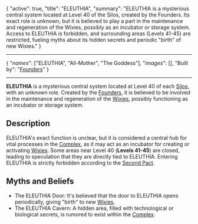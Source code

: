 <!--METADATA-->

{
	"active": true,
	"title": "ELEUTHIA",
	"summary": "ELEUTHIA is a mysterious central system located at Level 40 of the Silos, created by the Founders. Its exact role is unknown, but it is believed to play a part in the maintenance and regeneration of the Wixies, possibly as an incubator or storage system. Access to ELEUTHIA is forbidden, and surrounding areas (Levels 41-45) are restricted, fueling myths about its hidden secrets and periodic "birth" of new Wixies."
}

<!--METADATA-->
---
<!--INFOBOX-->

{
	"_names_": ["ELEUTHIA", "All-Mother", "The Goddess"],
	"_images_": [],
	"Built by": "[Founders](wiki://founders)"
}

<!--INFOBOX-->
---
<!--CONTENT-->

**ELEUTHIA** is a mysterious central system located at Level 40 of each [Silos](wiki://silo), with an unknown role. Created by the [Founders](wiki://founders), it is believed to be involved in the maintenance and regeneration of the [Wixies](wiki://wixi), possibly functioning as an incubator or storage system.

## Description

ELEUTHIA's exact function is unclear, but it is considered a central hub for vital processes in the [Complex](wiki://complex), as it may act as an incubator for creating or activating [Wixies](wiki://wixi).
Some areas near Level 40 (**Levels 41-45**) are closed, leading to speculation that they are directly tied to ELEUTHIA.
Entering ELEUTHIA is strictly forbidden according to the [Second Pact](wiki://second-pact).

## Myths and Beliefs

- The ELEUTHIA Door: It's believed that the door to ELEUTHIA opens periodically, giving "birth" to new [Wixies](wiki://wixi).
- The ELEUTHIA Cavern: A hidden area, filled with technological or biological secrets, is rumored to exist within the [Complex](wiki://complex).

<!--CONTENT-->
